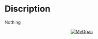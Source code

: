 # Discription

Nothing 

<p align="center">
   <a href = "https://heroku.com/deploy?template=https://github.com/Sanjeev20012000/ccghhgfxd/tree/main"><img src="https://www.herokucdn.com/deploy/button.svg" alt="MyGpac" </a>
</p>
<br>
